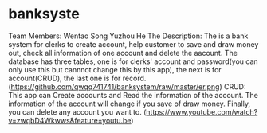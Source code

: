 # banksyste
Team Members:
Wentao Song
Yuzhou He
The Description:
The is a bank system for clerks to create account, help customer to save and draw money out, check all information of one account and     delete the aacount.
The database has three tables, one is for clerks' account and password(you can only use this but cannnot change this by this app), the next is for account(CRUD), the last one is for record.
(https://github.com/qwqq741741/banksystem/raw/master/er.png)
CRUD:
This app can Create accounts and Read the information of the account. The information of the account will change if you save of draw       money. Finally, you can delete any account you want to. 
(https://www.youtube.com/watch?v=zwqbD4Wkwws&feature=youtu.be)
